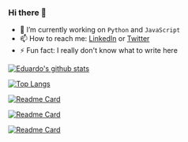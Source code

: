 ### Hi there 👋

- 🔭 I’m currently working on `Python` and `JavaScript`
- 📫 How to reach me: [LinkedIn](https://www.linkedin.com/in/eduardo-gallegos-sol%C3%ADs/) or [Twitter](https://twitter.com/Eduardowyy)
- ⚡ Fun fact: I really don't know what to write here

[![Eduardo's github stats](https://github-readme-stats.vercel.app/api?username=Eduardogallegos&count_private=true&show_icons=true&theme=blue-green)](https://github.com/anuraghazra/github-readme-stats)

[![Top Langs](https://github-readme-stats.vercel.app/api/top-langs/?username=Eduardogallegos&layout=compact&exclude_repo=A01745776-Graficas-Computacionales&theme=blue-green)](https://github.com/anuraghazra/github-readme-stats)

[![Readme Card](https://github-readme-stats.vercel.app/api/pin/?username=Eduardogallegos&repo=sportTechnic)](https://github.com/anuraghazra/github-readme-stats)

[![Readme Card](https://github-readme-stats.vercel.app/api/pin/?username=Eduardogallegos&repo=sportTechniciOS)](https://github.com/anuraghazra/github-readme-stats)

[![Readme Card](https://github-readme-stats.vercel.app/api/pin/?username=Eduardogallegos&repo=kiwi-flight)](https://github.com/anuraghazra/github-readme-stats)
